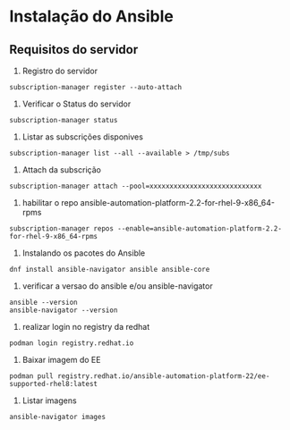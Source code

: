 # Instalação do Ansible

##  Requisitos do servidor
1. Registro do servidor
```
subscription-manager register --auto-attach
```

1. Verificar o Status do servidor
```
subscription-manager status
```  

1. Listar as subscrições disponives
```  
subscription-manager list --all --available > /tmp/subs
```  

1. Attach da subscrição
```  
subscription-manager attach --pool=xxxxxxxxxxxxxxxxxxxxxxxxxxxx
```

1. habilitar o repo ansible-automation-platform-2.2-for-rhel-9-x86_64-rpms
```
subscription-manager repos --enable=ansible-automation-platform-2.2-for-rhel-9-x86_64-rpms
```

1. Instalando os pacotes do Ansible
```
dnf install ansible-navigator ansible ansible-core
```

1. verificar a versao do ansible e/ou ansible-navigator
```
ansible --version
ansible-navigator --version
```

1. realizar login no registry da redhat
```
podman login registry.redhat.io
```

1. Baixar imagem do EE
```
podman pull registry.redhat.io/ansible-automation-platform-22/ee-supported-rhel8:latest
```

1. Listar imagens
```
ansible-navigator images
```
